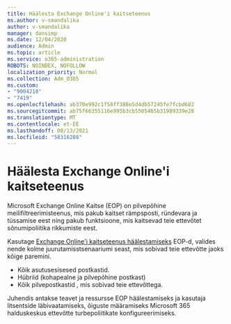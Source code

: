 ```yaml
---
title: Häälesta Exchange Online'i kaitseteenus
ms.author: v-smandalika
author: v-smandalika
manager: dansimp
ms.date: 12/04/2020
audience: Admin
ms.topic: article
ms.service: o365-administration
ROBOTS: NOINDEX, NOFOLLOW
localization_priority: Normal
ms.collection: Adm_O365
ms.custom:
- "9004218"
- "7419"
ms.openlocfilehash: ab370e992c1f58ff388e5d4db57245fe7fcbd682
ms.sourcegitcommit: ab75f66355116e995b3cb5505465b31989339e28
ms.translationtype: MT
ms.contentlocale: et-EE
ms.lasthandoff: 08/13/2021
ms.locfileid: "58316288"
---
```

# <a name="set-up-exchange-online-protection"></a>Häälesta Exchange Online'i kaitseteenus

Microsoft Exchange Online Kaitse (EOP) on pilvepõhine meilifiltreerimisteenus, mis pakub kaitset rämpsposti, ründevara ja tüssamise eest ning pakub funktsioone, mis kaitsevad teie ettevõtet sõnumipoliitika rikkumiste eest.

Kasutage [Exchange Online'i kaitseteenus häälestamiseks](https://admin.microsoft.com/adminportal/home?#/modernonboarding/setupexchangeonlineprotection) EOP-d, valides nende kolme juurutamisstsenaariumi seast, mis sobivad teie ettevõtte jaoks kõige paremini.

- Kõik asutusesisesed postkastid.
- Hübriid (kohapealne ja pilvepõhine postkast)
- Kõik pilvepostkastid , mis sobivad teie ettevõttega.

Juhendis antakse teavet ja ressursse EOP häälestamiseks ja kasutaja litsentside läbivaatamiseks, õiguste määramiseks Microsoft 365 halduskeskus ettevõtte turbepoliitikate konfigureerimiseks.

